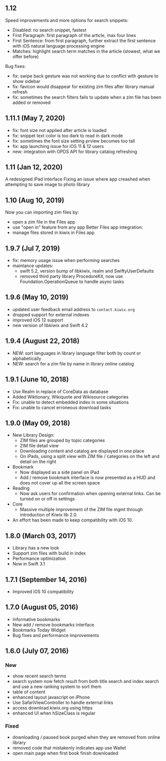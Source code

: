 ## 1.12

Speed improvements and more options for search snippets:

- Disabled: no search snippet, fastest
- First Paragraph: first paragraph of the article, max four lines
- First Sentence: from first paragraph, further extract the first sentence with iOS natural language processing engine
- Matches: highlight search term matches in the article (slowest, what we offer before)

Bug fixes:

- fix: swipe back gesture was not working due to conflict with gesture to show sidebar
- fix: favicon would disappear for existing zim files after library manual refresh
- fix: sometimes the search filters fails to update when a zim file has been added or removed

## 1.11.1 (May 7, 2020)

- fix: font size not applied after article is loaded
- fix: snippet text color is too dark to read in dark mode
- fix: sometimes the font size setting prview becomes too tall
- fix: app launching issue for iOS 11 & 12 users
- new: integration with OPDS API for library catalog refreshing


## 1.11 (Jan 12, 2020)

A redesigned iPad interface
Fixing an issue where app creashed when attempting to save image to photo library


## 1.10 (Aug 10, 2019)

Now you can importing zim files by:
- open a zim file in the Files app
- use "open in" feature from any app
Better Files app integration:
- manage files stored in kiwix in Files app

## 1.9.7 (Jul 7, 2019)

- fix: memory usage issue when performing searches
- maintance updates:
  - swift 5.2, version bump of libkiwix, realm and SwiftyUserDefaults
  - removed third party library ProcedureKit, now use Foundation.OperationQueue to handle async tasks

## 1.9.6 (May 10, 2019)

- updated user feedback email address to `contact.kiwix.org`
- dropped support for external indexes
- improved iOS 12 support
- new version of libkiwix and Swift 4.2

## 1.9.4 (August 22, 2018)
- NEW: sort languages in library language filter both by count or alphabetically
- NEW: search for a zim file by name in library online catalog

## 1.9.1 (June 10, 2018)
- Use Realm in replace of CoreData as database
- Added Wiktionary, Wikiquote and Wikisource categories
- Fix: unable to detect embedded index in some situations
- Fix: unable to cancel erroneous download tasks

## 1.9.0 (May 09, 2018)

- New Library Design:
  - ZIM files are grouped by topic categories
  - ZIM file detail view
  - Downloading content and catalog are displayed in one place
  - On iPads, using a split view with ZIM file / categories on the left and detail on the right
- Bookmark
  - Now displayed as a side panel on iPad
  - Add / remove bookmark interface is now presented as a HUD and does not cover up all the screen space
- Reading
  - Now ask users for confirmation when opening external links. Can be turned on or off in settings
- Core
  - Massive multiple improvement of the ZIM file mgmt through introduction of Kiwix lib 2.0.
- An effort has been made to keep compatibility with iOS 10.

## 1.8.0 (March 03, 2017)

- Library has a new look
- Support zim files with build in index
- Performance optimization
- Now in Swift 3.1

## 1.7.1 (September 14, 2016)

- Improved iOS 10 compatibility

## 1.7.0 (August 05, 2016)

- Informative bookmarks
- New add / remove bookmarks interface
- Bookmarks Today Widget
- Bug fixes and performance improvements

## 1.6.0 (July 07, 2016)

### New
- show recent search terms
- search system now fetch result from both title search and index search and use a new ranking system to sort them
- table of content
- enhanced layout javascript on iPhone
- Use SafariViewController to handle external links
- access download.kiwix.org using https
- enhanced UI when hSizeClass is regular

### Fixed
- downloading / paused book purged when they are removed from online library
- removed code that mistakenly indicates app use Wallet
- open main page when first book finish downloaded
